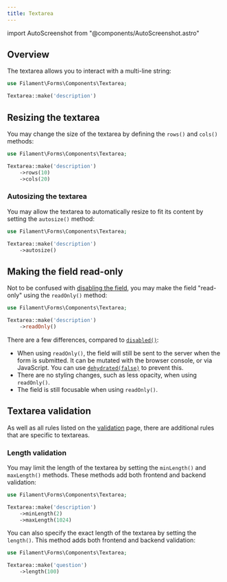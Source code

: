 ```yaml
---
title: Textarea
---
```

import AutoScreenshot from "@components/AutoScreenshot.astro"

## Overview

The textarea allows you to interact with a multi-line string:

```php
use Filament\Forms\Components\Textarea;

Textarea::make('description')
```

<AutoScreenshot name="forms/fields/textarea/simple" alt="Textarea" version="4.x" />

## Resizing the textarea

You may change the size of the textarea by defining the `rows()` and `cols()` methods:

```php
use Filament\Forms\Components\Textarea;

Textarea::make('description')
    ->rows(10)
    ->cols(20)
```

### Autosizing the textarea

You may allow the textarea to automatically resize to fit its content by setting the `autosize()` method:

```php
use Filament\Forms\Components\Textarea;

Textarea::make('description')
    ->autosize()
```

## Making the field read-only

Not to be confused with [disabling the field](overview#disabling-a-field), you may make the field "read-only" using the `readOnly()` method:

```php
use Filament\Forms\Components\Textarea;

Textarea::make('description')
    ->readOnly()
```

There are a few differences, compared to [`disabled()`](overview#disabling-a-field):

- When using `readOnly()`, the field will still be sent to the server when the form is submitted. It can be mutated with the browser console, or via JavaScript. You can use [`dehydrated(false)`](../advanced#preventing-a-field-from-being-dehydrated) to prevent this.
- There are no styling changes, such as less opacity, when using `readOnly()`.
- The field is still focusable when using `readOnly()`.

## Textarea validation

As well as all rules listed on the [validation](../validation) page, there are additional rules that are specific to textareas.

### Length validation

You may limit the length of the textarea by setting the `minLength()` and `maxLength()` methods. These methods add both frontend and backend validation:

```php
use Filament\Forms\Components\Textarea;

Textarea::make('description')
    ->minLength(2)
    ->maxLength(1024)
```

You can also specify the exact length of the textarea by setting the `length()`. This method adds both frontend and backend validation:

```php
use Filament\Forms\Components\Textarea;

Textarea::make('question')
    ->length(100)
```
